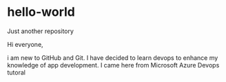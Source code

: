 # hello-world
Just another repository

Hi everyone,

i am new to GitHub and Git. I have decided to learn devops to enhance my knowledge of app development. I came here from Microsoft Azure Devops tutoral
